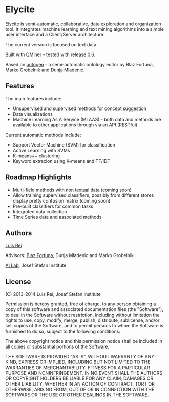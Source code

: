 # Elycite

[Elycite](http://lrei.github.io/elycite/) is  semi-automatic, collaborative, 
data exploration and organization tool. It integrates machine learning and text 
mining algorithms into a simple user interface and a Client/Server architecture.

The current version is focused on text data.

Built with [QMiner](http://qminer.ijs.si) - tested with 
[release 0.6](https://github.com/qminer/qminer/releases/tag/v0.6.0).

Based on [ontogen](http://ontogen.ijs.si) - a semi-automatic ontology editor by
Blaz Fortuna, Marko Grobelnik and Dunja Mladenic.

## Features

The main features include:

* Unsupervised and supervised methods for concept suggestion
* Data visualizations
* Machine Learning As A Service (MLAAS) - both data and methods are available 
  to other applications through via an API (RESTful).


Current automatic methods include:
    
* Support Vector Machine (SVM) for classification
* Active Learning with SVMs
* K-means++ clustering
* Keyword extracion using K-means and TF/IDF


## Roadmap Highlights

* Multi-field methods with non textual data (coming soon)
* Allow training supervised classifiers, possibly from different stores
  display pretty confusion matrix (coming soon)
* Pre-built classifiers for common tasks
* Integrated data collection
* Time Series data and associated methods

## Authors
[Luis Rei](http://luisrei.com)

Advisors: [Blaz Fortuna](http://blazfortuna.com), Dunja Mladenic and 
Marko Grobelnik

[AI Lab](http://ailab.ijs.si), Josef Stefan Institute


## License
(C) 2013-2014 Luis Rei, Josef Stefan Institute


Permission is hereby granted, free of charge, to any person obtaining a copy
of this software and associated documentation files (the "Software"), to deal
in the Software without restriction, including without limitation the rights
to use, copy, modify, merge, publish, distribute, sublicense, and/or sell
copies of the Software, and to permit persons to whom the Software is
furnished to do so, subject to the following conditions:

The above copyright notice and this permission notice shall be included in
all copies or substantial portions of the Software.

THE SOFTWARE IS PROVIDED "AS IS", WITHOUT WARRANTY OF ANY KIND, EXPRESS OR
IMPLIED, INCLUDING BUT NOT LIMITED TO THE WARRANTIES OF MERCHANTABILITY,
FITNESS FOR A PARTICULAR PURPOSE AND NONINFRINGEMENT. IN NO EVENT SHALL THE
AUTHORS OR COPYRIGHT HOLDERS BE LIABLE FOR ANY CLAIM, DAMAGES OR OTHER
LIABILITY, WHETHER IN AN ACTION OF CONTRACT, TORT OR OTHERWISE, ARISING FROM,
OUT OF OR IN CONNECTION WITH THE SOFTWARE OR THE USE OR OTHER DEALINGS IN
THE SOFTWARE.
